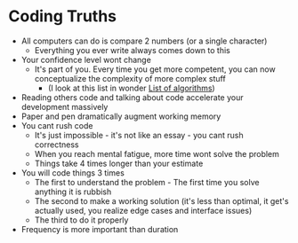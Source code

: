 Coding Truths
=============

* All computers can do is compare 2 numbers (or a single character)
    * Everything you ever write always comes down to this
* Your confidence level wont change
    * It's part of you. Every time you get more competent, you can now conceptualize the complexity of more complex stuff
        * (I look at this list in wonder [List of algorithms](https://en.wikipedia.org/wiki/List_of_algorithms))
* Reading others code and talking about code accelerate your development massively
* Paper and pen dramatically augment working memory
* You cant rush code
    * It's just impossible - it's not like an essay - you cant rush correctness
    * When you reach mental fatigue, more time wont solve the problem
    * Things take 4 times longer than your estimate
* You will code things 3 times
    * The first to understand the problem - The first time you solve anything it is rubbish
    * The second to make a working solution (it's less than optimal, it get's actually used, you realize edge cases and interface issues)
    * The third to do it properly
* Frequency is more important than duration
